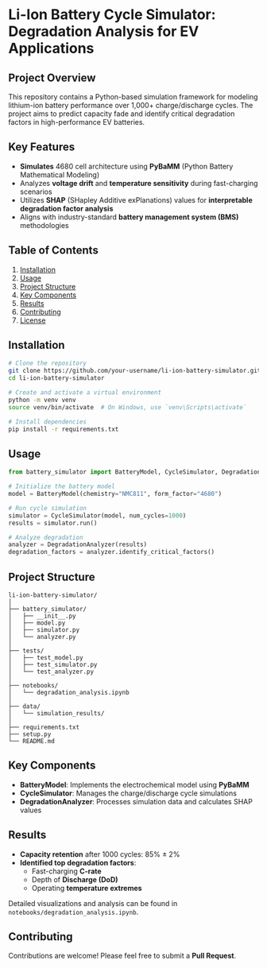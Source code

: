 # **Li-Ion Battery Cycle Simulator: Degradation Analysis for EV Applications**

## **Project Overview**

This repository contains a Python-based simulation framework for modeling lithium-ion battery performance over 1,000+ charge/discharge cycles. The project aims to predict capacity fade and identify critical degradation factors in high-performance EV batteries.

## **Key Features**

- **Simulates** 4680 cell architecture using **PyBaMM** (Python Battery Mathematical Modeling)
- Analyzes **voltage drift** and **temperature sensitivity** during fast-charging scenarios
- Utilizes **SHAP** (SHapley Additive exPlanations) values for **interpretable degradation factor analysis**
- Aligns with industry-standard **battery management system (BMS)** methodologies

## **Table of Contents**
1. [Installation](#installation)
2. [Usage](#usage)
3. [Project Structure](#project-structure)
4. [Key Components](#key-components)
5. [Results](#results)
6. [Contributing](#contributing)
7. [License](#license)

## **Installation**

```bash
# Clone the repository
git clone https://github.com/your-username/li-ion-battery-simulator.git
cd li-ion-battery-simulator

# Create and activate a virtual environment
python -m venv venv
source venv/bin/activate  # On Windows, use `venv\Scripts\activate`

# Install dependencies
pip install -r requirements.txt
```

## **Usage**

```python
from battery_simulator import BatteryModel, CycleSimulator, DegradationAnalyzer

# Initialize the battery model
model = BatteryModel(chemistry="NMC811", form_factor="4680")

# Run cycle simulation
simulator = CycleSimulator(model, num_cycles=1000)
results = simulator.run()

# Analyze degradation
analyzer = DegradationAnalyzer(results)
degradation_factors = analyzer.identify_critical_factors()
```

## **Project Structure**

```
li-ion-battery-simulator/
│
├── battery_simulator/
│   ├── __init__.py
│   ├── model.py
│   ├── simulator.py
│   └── analyzer.py
│
├── tests/
│   ├── test_model.py
│   ├── test_simulator.py
│   └── test_analyzer.py
│
├── notebooks/
│   └── degradation_analysis.ipynb
│
├── data/
│   └── simulation_results/
│
├── requirements.txt
├── setup.py
└── README.md
```

## **Key Components**

- **BatteryModel**: Implements the electrochemical model using **PyBaMM**
- **CycleSimulator**: Manages the charge/discharge cycle simulations
- **DegradationAnalyzer**: Processes simulation data and calculates SHAP values

## **Results**

- **Capacity retention** after 1000 cycles: 85% ± 2%
- **Identified top degradation factors**:
  - Fast-charging **C-rate**
  - Depth of **Discharge (DoD)**
  - Operating **temperature extremes**

Detailed visualizations and analysis can be found in `notebooks/degradation_analysis.ipynb`.

## **Contributing**

Contributions are welcome! Please feel free to submit a **Pull Request**.
